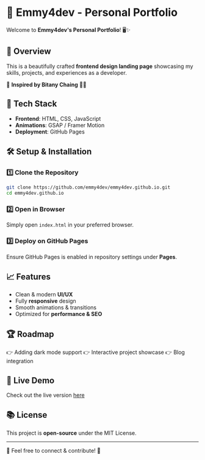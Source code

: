# 🎨 Emmy4dev - Personal Portfolio

Welcome to **Emmy4dev's Personal Portfolio**! 🖥️✨

## 🌟 Overview
This is a beautifully crafted **frontend design landing page** showcasing my skills, projects, and experiences as a developer.

💪 **Inspired by Bitany Chaing** 🥈🌀

## 🔧 Tech Stack
- **Frontend**: HTML, CSS, JavaScript
- **Animations**: GSAP / Framer Motion
- **Deployment**: GitHub Pages

## 🛠 Setup & Installation
### 1️⃣ Clone the Repository
```bash
git clone https://github.com/emmy4dev/emmy4dev.github.io.git
cd emmy4dev.github.io
```

### 2️⃣ Open in Browser
Simply open `index.html` in your preferred browser.

### 3️⃣ Deploy on GitHub Pages
Ensure GitHub Pages is enabled in repository settings under **Pages**.

## 📈 Features 
- Clean & modern **UI/UX**
- Fully **responsive** design
- Smooth animations & transitions
- Optimized for **performance & SEO**
  

## 🏆 Roadmap
👉 Adding dark mode support
👉 Interactive project showcase
👉 Blog integration

## 🏁 Live Demo
Check out the live version [here](https://emmy4dev.github.io/)

## 📚 License
This project is **open-source** under the MIT License.

---
💌 Feel free to connect & contribute! 🚀

